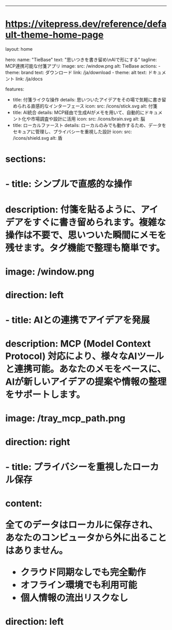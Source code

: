 ---
# https://vitepress.dev/reference/default-theme-home-page
layout: home

hero:
  name: "TieBase"
  text: "思いつきを書き留め\nAIで形にする"
  tagline: MCP連携可能な付箋アプリ
  image:
    src: /window.png
    alt: TieBase
  actions:
    - theme: brand
      text: ダウンロード
      link: /ja/download
    - theme: alt
      text: ドキュメント
      link: /ja/docs

features:
  - title: 付箋ライクな操作
    details: 思いついたアイデアをその場で気軽に書き留められる直感的なインターフェース
    icon:
      src: /icons/stick.svg
      alt: 付箋
  - title: AI統合
    details: MCP経由で生成AIがメモを用いて、自動的にドキュメント化や市場調査や設計に活用
    icon:
      src: /icons/brain.svg
      alt: 脳
  - title: ローカルファースト
    details: ローカルのみでも動作するため、データをセキュアに管理し、プライバシーを重視した設計
    icon:
      src: /icons/shield.svg
      alt: 盾

# sections:
#   - title: シンプルで直感的な操作
#     description: 付箋を貼るように、アイデアをすぐに書き留められます。複雑な操作は不要で、思いついた瞬間にメモを残せます。タグ機能で整理も簡単です。
#     image: /window.png
#     direction: left
#   - title: AIとの連携でアイデアを発展
#     description: MCP (Model Context Protocol) 対応により、様々なAIツールと連携可能。あなたのメモをベースに、AIが新しいアイデアの提案や情報の整理をサポートします。
#     image: /tray_mcp_path.png
#     direction: right
#   - title: プライバシーを重視したローカル保存
#     content: <p>全てのデータはローカルに保存され、あなたのコンピュータから外に出ることはありません。</p><ul><li>クラウド同期なしでも完全動作</li><li>オフライン環境でも利用可能</li><li>個人情報の流出リスクなし</li></ul>
#     direction: left

